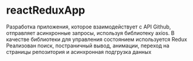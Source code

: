 # reactReduxApp

Разработка приложения, которое взаимодействует с API Github, отправляет асинхронные запросы, используя библиотеку axios.
В качестве библиотеки для управления состоянием используется Redux
Реализован поиск, постраничный вывод, анимации, переход на страницы репозитория и асинхронная подгрузка данных

